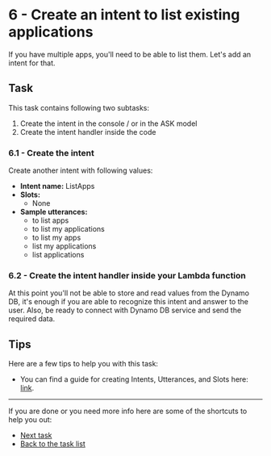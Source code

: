 # 6 - Create an intent to list existing applications

If you have multiple apps, you'll need to be able to list them. Let's add an intent for that.

## Task

This task contains following two subtasks:

1. Create the intent in the console / or in the ASK model
2. Create the intent handler inside the code

### 6.1 - Create the intent

Create another intent with following values:

- **Intent name:** ListApps
- **Slots:** 
  - None
- **Sample utterances:**
  - to list apps
  - to list my applications
  - to list my apps
  - list my applications
  - list applications

### 6.2 - Create the intent handler inside your Lambda function

At this point you'll not be able to store and read values from the Dynamo DB, it's enough if you are able to recognize this intent and answer to the user. Also, be ready to connect with Dynamo DB service and send the required data.

## Tips

Here are a few tips to help you with this task:

- You can find a guide for creating Intents, Utterances, and Slots here: [link](https://developer.amazon.com/docs/custom-skills/create-intents-utterances-and-slots.html).

------

If you are done or you need more info here are some of the shortcuts to help you out:

- [Next task](../7-list-current-app-services-intent)
- [Back to the task list](../)

